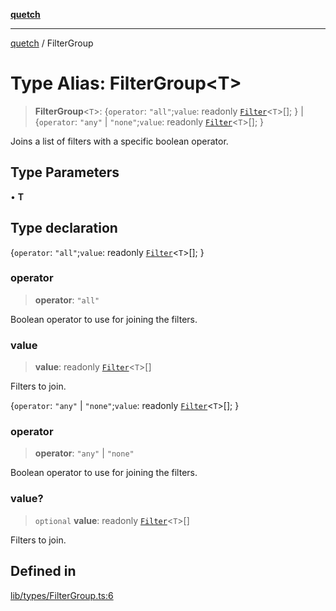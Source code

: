 [**quetch**](../README.md)

***

[quetch](../README.md) / FilterGroup

# Type Alias: FilterGroup\<T\>

> **FilterGroup**\<`T`\>: \{`operator`: `"all"`;`value`: readonly [`Filter`](Filter.md)\<`T`\>[]; \} \| \{`operator`: `"any"` \| `"none"`;`value`: readonly [`Filter`](Filter.md)\<`T`\>[]; \}

Joins a list of filters with a specific boolean operator.

## Type Parameters

• **T**

## Type declaration

\{`operator`: `"all"`;`value`: readonly [`Filter`](Filter.md)\<`T`\>[]; \}

### operator

> **operator**: `"all"`

Boolean operator to use for joining the filters.

### value

> **value**: readonly [`Filter`](Filter.md)\<`T`\>[]

Filters to join.

\{`operator`: `"any"` \| `"none"`;`value`: readonly [`Filter`](Filter.md)\<`T`\>[]; \}

### operator

> **operator**: `"any"` \| `"none"`

Boolean operator to use for joining the filters.

### value?

> `optional` **value**: readonly [`Filter`](Filter.md)\<`T`\>[]

Filters to join.

## Defined in

[lib/types/FilterGroup.ts:6](https://github.com/nevoland/quetch/blob/3b1cd3aac672a1a4d2ad52892d4fa09995f51627/lib/types/FilterGroup.ts#L6)
